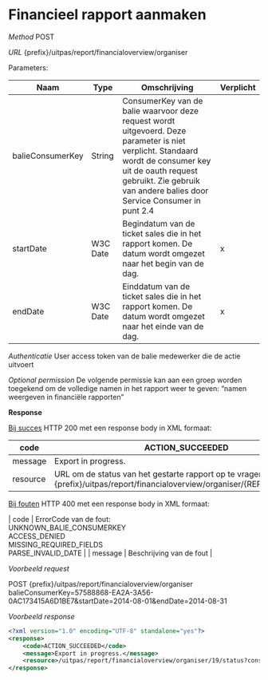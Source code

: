 ---
---

# Financieel rapport aanmaken

_Method_
POST

_URL_
{prefix}/uitpas/report/financialoverview/organiser

Parameters:

| **Naam** | **Type** | **Omschrijving** | **Verplicht** |
| --- | --- | --- | --- |
| balieConsumerKey | String | ConsumerKey van de balie waarvoor deze request wordt uitgevoerd. Deze parameter is niet verplicht. Standaard wordt de consumer key uit de oauth request gebruikt. Zie gebruik van andere balies door Service Consumer in punt 2.4 |  |
| startDate | W3C Date | Begindatum van de ticket sales die in het rapport komen. De datum wordt omgezet naar het begin van de dag. | x |
| endDate | W3C Date | Einddatum van de ticket sales die in het rapport komen. De datum wordt omgezet naar het einde van de dag. | x |

_Authenticatie_
User access token van de balie medewerker die de actie uitvoert

_Optional permission_
De volgende permissie kan aan een groep worden toegekend om de volledige namen in het rapport weer te geven: “namen weergeven in financiële rapporten”

**Response**

<u>Bij succes</u>
HTTP 200 met een response body in XML formaat:

| code | ACTION_SUCCEEDED |
| --- | --- |
| message | Export in progress. |
| resource | URL om de status van het gestarte rapport op te vragen: {prefix}/uitpas/report/financialoverview/organiser/{REPORT_ID}/status |

<u>Bij fouten</u>
HTTP 400 met een response body in XML formaat:

| code | ErrorCode van de fout:<br>UNKNOWN_BALIE_CONSUMERKEY<br>ACCESS_DENIED<br>MISSING_REQUIRED_FIELDS<br>PARSE_INVALID_DATE |
| message | Beschrijving van de fout |

_Voorbeeld request_

POST {prefix}/uitpas/report/financialoverview/organiser
balieConsumerKey=57588868-EA2A-3A56-0AC173415A6D1BE7&startDate=2014-08-01&endDate=2014-08-31

_Voorbeeld response_


~~~xml
<?xml version="1.0" encoding="UTF-8" standalone="yes"?>
<response>
    <code>ACTION_SUCCEEDED</code>
    <message>Export in progress.</message>
    <resource>/uitpas/report/financialoverview/organiser/19/status?consumerKey=57588868-EA2A-3A56-0AC173415A6D1BE7</resource> +
</response>
~~~
